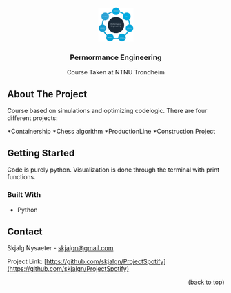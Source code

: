 

<a name="readme-top"></a>

<!-- PROJECT LOGO -->
<br />
<div align="center">
  <a>
    <img src="images/PE.png" alt="Logo" height="80">
  </a>

  <h3 align="center">Permormance Engineering</h3>

  <p align="center">
    Course Taken at NTNU Trondheim
  </p>
</div>


<!-- ABOUT THE PROJECT -->
## About The Project

Course based on simulations and optimizing codelogic. There are four different projects:

*Containership
*Chess algorithm
*ProductionLine
*Construction Project


<!-- GETTING STARTED -->
## Getting Started

Code is purely python. Visualization is done through the terminal with print functions.

### Built With

* Python

<!-- CONTACT -->
## Contact

Skjalg Nysaeter - skjalgn@gmail.com

Project Link: [https://github.com/skjalgn/ProjectSpotify](https://github.com/skjalgn/ProjectSpotify)

<p align="right">(<a href="#readme-top">back to top</a>)</p>
